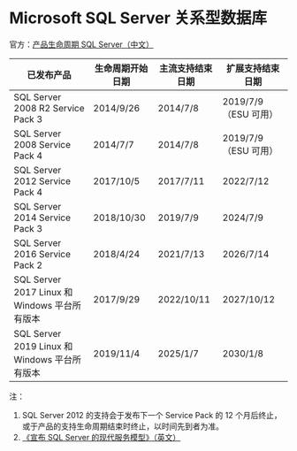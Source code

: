 # Microsoft SQL Server 关系型数据库

官方：[产品生命周期 SQL Server（中文）](https://support.microsoft.com/zh-cn/lifecycle/search/1044)

|已发布产品|生命周期开始日期|主流支持结束日期|扩展支持结束日期|
|---|---|---|---|
|SQL Server 2008 R2 Service Pack 3|2014/9/26|2014/7/8|2019/7/9（ESU 可用）|
|SQL Server 2008 Service Pack 4|2014/7/7|2014/7/8|2019/7/9（ESU 可用）|
|SQL Server 2012 Service Pack 4|2017/10/5|2017/7/11|2022/7/12|
|SQL Server 2014 Service Pack 3|2018/10/30|2019/7/9|2024/7/9|
|SQL Server 2016 Service Pack 2|2018/4/24|2021/7/13|2026/7/14|
|SQL Server 2017 Linux 和 Windows 平台所有版本|2017/9/29|2022/10/11|2027/10/12|
|SQL Server 2019 Linux 和 Windows 平台所有版本|2019/11/4|2025/1/7|2030/1/8|

注：
1. SQL Server 2012 的支持会于发布下一个 Service Pack 的 12 个月后终止，或于产品的支持生命周期结束时终止，以时间先到者为准。
1. [《宣布 SQL Server 的现代服务模型》（英文）](https://blogs.msdn.microsoft.com/sqlreleaseservices/announcing-the-modern-servicing-model-for-sql-server/)
